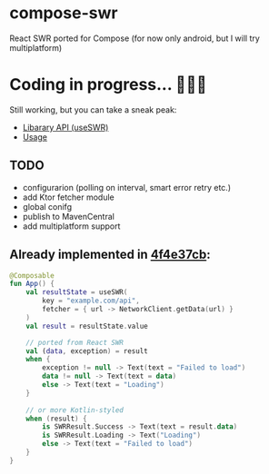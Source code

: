 # compose-swr
React SWR ported for Compose (for now only android, but I will try multiplatform)

# Coding in progress... 👨🏽‍💻
Still working, but you can take a sneak peak:
- [Libarary API (useSWR)](https://github.com/burnoo/compose-swr/blob/main/swr/src/main/java/dev/burnoo/compose/swr/UseSWR.kt)
- [Usage](https://github.com/burnoo/compose-swr/blob/main/sample/src/main/java/dev/burnoo/compose/swr/sample/MainActivity.kt)

## TODO
- configurarion (polling on interval, smart error retry etc.)
- add Ktor fetcher module
- global conifg
- publish to MavenCentral
- add multiplatform support

## Already implemented in [4f4e37cb](https://github.com/burnoo/compose-swr/commit/4f4e37cb9fff9da1c811fda340da27873b1e4ff2):
```kotlin
@Composable
fun App() {
    val resultState = useSWR(
        key = "example.com/api",
        fetcher = { url -> NetworkClient.getData(url) }
    )
    val result = resultState.value

    // ported from React SWR
    val (data, exception) = result
    when {
        exception != null -> Text(text = "Failed to load")
        data != null -> Text(text = data)
        else -> Text(text = "Loading")
    }
    
    // or more Kotlin-styled
    when (result) {
        is SWRResult.Success -> Text(text = result.data)
        is SWRResult.Loading -> Text("Loading")
        else -> Text(text = "Failed to load")
    }
}
```
